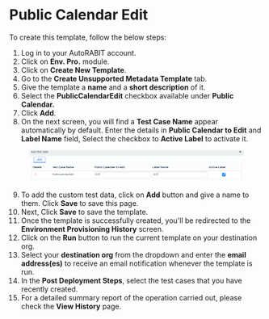 # Public Calendar Edit

To create this template, follow the below steps:

1. Log in to your AutoRABIT account.
2. Click on **Env. Pro.** module.
3. Click on **Create New Template**.
4. Go to the **Create Unsupported Metadata Template** tab.
5. Give the template a **name** and a **short description** of it.
6. Select the **PublicCalendarEdit** checkbox available under **Public Calendar.**
7. Click **Add**.
8. On the next screen, you will find a **Test Case Name** appear automatically by default. Enter the details in **Public Calendar to Edit** and **Label Name** field, Select the checkbox to **Active Label** to activate it.

<figure><img src="../../../../../../.gitbook/assets/image (28) (1) (1).png" alt=""><figcaption></figcaption></figure>

9. To add the custom test data, click on **Add** button and give a name to them. Click **Save** to save this page.
10. Next, Click **Save** to save the template.
11. Once the template is successfully created, you'll be redirected to the **Environment Provisioning History** screen.
12. Click on the **Run** button to run the current template on your destination org.
13. Select your **destination org** from the dropdown and enter the **email address(es)** to receive an email notification whenever the template is run.
14. In the **Post Deployment Steps**, select the test cases that you have recently created.
15. For a detailed summary report of the operation carried out, please check the **View History** page.
